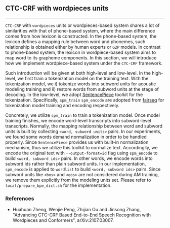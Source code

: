 ## CTC-CRF with wordpieces units

---

`CTC-CRF` with `wordpieces` units or wordpieces-based system shares a lot of similarities with that of phone-based system, where the main difference comes from how lexicon is constructed. In the phone-based system, the lexicon defines a mapping rule between word and phonemes, such relationship is obtained either by human experts or `G2P` models. In contrast to phone-based system, the lexicon in wordpiece-based system aims to map word to its grapheme components. In this section, we will introduce how we implement wordpiece-based system under the `CTC-CRF` framework. 

Such introduction will be given at both high-level and low-level. In the high-level, we first train a tokenization model on the training text. With the tokenization model, we i) tokenize words into subword units for acoustic modeling training and ii) restore words from subword units at the stage of decoding. In the low-level, we adopt [SentencePiece](https://github.com/google/sentencepiece) toolkit for the tokenization. Specifically, `spm_train` `spm_encode` are adopted from [fairseq](https://github.com/pytorch/fairseq/tree/master/scripts) for tokenization model training and encoding respectively.

Concretely, we utilize `spm_train` to train a tokenization model. Once model training finishes, we encode word-level transcripts into subword-level transcripts. Normally, the mapping relationship between word and subword units is built by collecting `<word, subword units>` pairs. In our experiments, we found some words demand normalization in order to be handled properly. Since `SentencePiece` provides us with built-in normalization mechanism, thus we utilize this toolkit to normalize text. Accordinglly, we encode the original text with `--output-format=id` flag using `spm_encode` to build `<word, subword ids>` pairs. In other words, we encode words into subword ids rather than plain subword units. In our implementation, `spm_encode` is applied to `wordlist` to build `<word, subword ids>` pairs. Since subword units like `<bos>` and `<eos>` are not considered during AM training, we remove them explicitly from the modeling units set. Please refer to `local/prepare_bpe_dict.sh` for the implementation.

### References 

- Huahuan Zheng, Wenjie Peng, Zhijian Ou and Jinsong Zhang, "Advancing CTC-CRF Based End-to-End Speech Recognition with Wordpieces and Conformers", arXiv:2107.03007.
